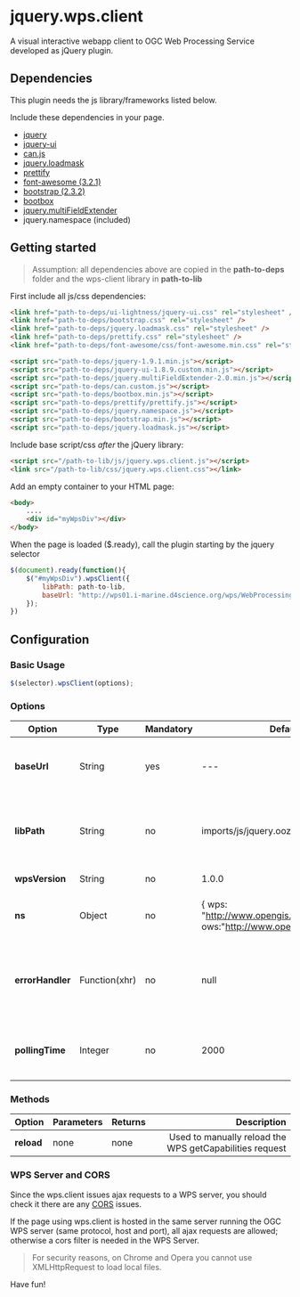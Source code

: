 jquery.wps.client
==

A visual interactive webapp client to OGC Web Processing Service developed as jQuery plugin.

## Dependencies

This plugin needs the js library/frameworks listed below. 

Include these dependencies in your page.

- [jquery](http://jquery.com)
- [jquery-ui](https://jqueryui.com/)
- [can.js](http://canjs.com)
- [jquery.loadmask](https://code.google.com/p/jquery-loadmask)
- [prettify](http://google-code-prettify.googlecode.com/svn/trunk/README.html)
- [font-awesome (3.2.1)](http://fortawesome.github.io/Font-Awesome/3.2.1/)
- [bootstrap (2.3.2)](http://getbootstrap.com/2.3.2/)
- [bootbox](http://bootboxjs.com/)
- [jquery.multiFieldExtender](http://ymcaeastbay.org/js/jquery/jquery.multiFieldExtender-2.0.js)
- jquery.namespace (included)


## Getting started

> Assumption: all dependencies above are copied in the **path-to-deps** folder and the wps-client library in 
**path-to-lib** 

First include all js/css dependencies:
```html
<link href="path-to-deps/ui-lightness/jquery-ui.css" rel="stylesheet" />
<link href="path-to-deps/bootstrap.css" rel="stylesheet" />
<link href="path-to-deps/jquery.loadmask.css" rel="stylesheet" />
<link href="path-to-deps/prettify.css" rel="stylesheet" />
<link href="path-to-deps/font-awesome/css/font-awesome.min.css" rel="stylesheet" />

<script src="path-to-deps/jquery-1.9.1.min.js"></script>
<script src="path-to-deps/jquery-ui-1.8.9.custom.min.js"></script>
<script src="path-to-deps/jquery.multiFieldExtender-2.0.min.js"></script>
<script src="path-to-deps/can.custom.js"></script>
<script src="path-to-deps/bootbox.min.js"></script>
<script src="path-to-deps/prettify/prettify.js"></script>
<script src="path-to-deps/jquery.namespace.js"></script>
<script src="path-to-deps/bootstrap.min.js"></script>
<script src="path-to-deps/jquery.loadmask.js"></script>
```

Include base script/css *after* the jQuery library: 

```html
<script src="/path-to-lib/js/jquery.wps.client.js"></script>
<link src="/path-to-lib/css/jquery.wps.client.css"></link>
```

Add an empty container to your HTML page:

```html
<body>
    ....
    <div id="myWpsDiv"></div>
</body>
```

When the page is loaded ($.ready), call the plugin starting by the jquery selector
```javascript
$(document).ready(function(){
    $("#myWpsDiv").wpsClient({
        libPath: path-to-lib,
        baseUrl: "http://wps01.i-marine.d4science.org/wps/WebProcessingService",
    });
})
```

## Configuration

### Basic Usage

```javascript
$(selector).wpsClient(options);
```

### Options

| Option           | Type       | Mandatory | Default          | Description     |
| ---------------- | ---------- | --------- | ---------------- | --------------: |
| **baseUrl**      | String     | yes       | ---              | The base wps url (without "?" and parameters) |
| **libPath**      | String     | no        | imports/js/jquery.oozie | The path where to reach the library (absolute or relative) |
| **wpsVersion**   | String     | no        | 1.0.0            | The wps version |
| **ns**           | Object     | no        | { wps: "http://www.opengis.net/wps/1.0.0", ows:"http://www.opengis.net/ows/1.1"} | The wps and ows namespace urls |
| **errorHandler** | Function(xhr) | no     | null             | The callback handler when some ajax server request goes bad |
| **pollingTime**  | Integer    | no        | 2000             | The polling time to check jobs status (in ms)

### Methods
| Option      | Parameters  | Returns   | Description     |
| ----------- | ----------- | --------- | --------------: |
| **reload**  | none        | none      | Used to manually reload the WPS getCapabilities request |

### WPS Server and CORS

Since the wps.client issues ajax requests to a WPS server, you should check it there are any [CORS](https://developer.mozilla.org/en-US/docs/HTTP/Access_control_CORS) issues. 

If the page using wps.client is hosted in the same server running the OGC WPS server (same protocol, host and port), all ajax requests are allowed; otherwise a cors filter is needed in the WPS Server.

>For security reasons, on Chrome and Opera you cannot use XMLHttpRequest to load local files.

Have fun!
